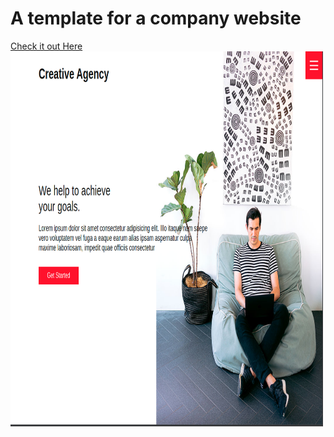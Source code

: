# A template for a company website

<a href="https://agencydemo.netlify.app/">Check it out Here </a>
<img src="https://github.com/ajanes780/creativeagency/blob/main/src/assets/Demo1.png?raw=true" width="500" height="600">

